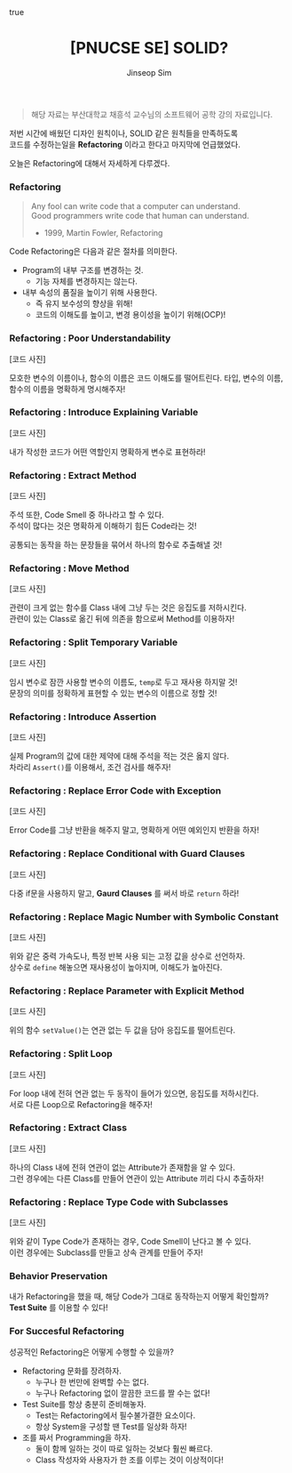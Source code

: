 ﻿---
layout: post
title: "[PNUCSE SE] SOLID?"
categories: SE
tags: [theory]
author:
  - Jinseop Sim
toc: true
math: true
---
> 해당 자료는 부산대학교 채흥석 교수님의 소프트웨어 공학 강의 자료입니다.  

저번 시간에 배웠던 디자인 원칙이나, SOLID 같은 원칙들을 만족하도록  
코드를 수정하는일을 __Refactoring__ 이라고 한다고 마지막에 언급했었다.  

오늘은 Refactoring에 대해서 자세하게 다루겠다.  

### Refactoring
> Any fool can write code that a computer can understand.  
> Good programmers write code that human can understand.  
> - 1999, Martin Fowler, Refactoring  

Code Refactoring은 다음과 같은 절차를 의미한다.  
- Program의 내부 구조를 변경하는 것.
  - 기능 자체를 변경하지는 않는다.
- 내부 속성의 품질을 높이기 위해 사용한다.
  - 즉 유지 보수성의 향상을 위해!
  - 코드의 이해도를 높이고, 변경 용이성을 높이기 위해(OCP)!

### Refactoring : Poor Understandability
[코드 사진]

모호한 변수의 이름이나, 함수의 이름은 코드 이해도를 떨어트린다.
타입, 변수의 이름, 함수의 이름을 명확하게 명시해주자!

### Refactoring : Introduce Explaining Variable
[코드 사진]

내가 작성한 코드가 어떤 역할인지 명확하게 변수로 표현하라!

### Refactoring : Extract Method
[코드 사진]

주석 또한, Code Smell 중 하나라고 할 수 있다.  
주석이 많다는 것은 명확하게 이해하기 힘든 Code라는 것!  

공통되는 동작을 하는 문장들을 묶어서 하나의 함수로 추출해낼 것!  

### Refactoring : Move Method
[코드 사진]

관련이 크게 없는 함수를 Class 내에 그냥 두는 것은 응집도를 저하시킨다.  
관련이 있는 Class로 옮긴 뒤에 의존을 함으로써 Method를 이용하자!  

### Refactoring : Split Temporary Variable
[코드 사진]

임시 변수로 잠깐 사용할 변수의 이름도, ```temp```로 두고 재사용 하지말 것!  
문장의 의미를 정확하게 표현할 수 있는 변수의 이름으로 정할 것!  

### Refactoring : Introduce Assertion
[코드 사진]

실제 Program의 값에 대한 제약에 대해 주석을 적는 것은 옳지 않다.  
차라리 ```Assert()```를 이용해서, 조건 검사를 해주자!  

### Refactoring : Replace Error Code with Exception
[코드 사진]

Error Code를 그냥 반환을 해주지 말고, 명확하게 어떤 예외인지 반환을 하자!  

### Refactoring : Replace Conditional with Guard Clauses
[코드 사진]

다중 if문을 사용하지 말고, __Gaurd Clauses__ 를 써서 바로 ```return``` 하라!  

### Refactoring : Replace Magic Number with Symbolic Constant
[코드 사진]

위와 같은 중력 가속도나, 특정 반복 사용 되는 고정 값을 상수로 선언하자.  
상수로 ```define``` 해놓으면 재사용성이 높아지며, 이해도가 높아진다.  

### Refactoring : Replace Parameter with Explicit Method
[코드 사진]

위의 함수 ```setValue()```는 연관 없는 두 값을 담아 응집도를 떨어트린다.  

### Refactoring : Split Loop
[코드 사진]

For loop 내에 전혀 연관 없는 두 동작이 들어가 있으면, 응집도를 저하시킨다.  
서로 다른 Loop으로 Refactoring을 해주자!  

### Refactoring : Extract Class
[코드 사진]

하나의 Class 내에 전혀 연관이 없는 Attribute가 존재함을 알 수 있다.  
그런 경우에는 다른 Class를 만들어 연관이 있는 Attribute 끼리 다시 추출하자!  

### Refactoring : Replace Type Code with Subclasses
[코드 사진]

위와 같이 Type Code가 존재하는 경우, Code Smell이 난다고 볼 수 있다.  
이런 경우에는 Subclass를 만들고 상속 관계를 만들어 주자!  

### Behavior Preservation
내가 Refactoring을 했을 때, 해당 Code가 그대로 동작하는지 어떻게 확인할까?  
__Test Suite__ 를 이용할 수 있다!  

### For Succesful Refactoring
성공적인 Refactoring은 어떻게 수행할 수 있을까?  

- Refactoring 문화를 장려하자.
  - 누구나 한 번만에 완벽할 수는 없다.
  - 누구나 Refactoring 없이 깔끔한 코드를 짤 수는 없다!
- Test Suite를 항상 충분히 준비해놓자.
  - Test는 Refactoring에서 필수불가결한 요소이다.
  - 항상 System을 구성할 땐 Test를 일상화 하자!
- 조를 짜서 Programming을 하자.
  - 둘이 함께 일하는 것이 따로 일하는 것보다 훨씬 빠르다.
  - Class 작성자와 사용자가 한 조를 이루는 것이 이상적이다!